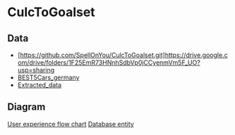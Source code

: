 # CulcToGoalset

## Data
- [https://github.com/SpellOnYou/CulcToGoalset.git]https://drive.google.com/drive/folders/1F25EmR73HNnhSdbVp0jCCyenmVm5F_UO?usp=sharing
- [BEST5Cars_germany](https://drive.google.com/file/d/1jJN30UYRVMkKLPNyoSrhrQnpL51ALcms/view?usp=sharing)
- [Extracted_data](https://drive.google.com/file/d/1d2iec1CPz-s5WyP1WrGVXZjcCjccTp8y/view?usp=sharing)

## Diagram

[User experience flow chart](https://drive.google.com/file/d/1OMX0jmwtRaWFSlwaRY_WgMSChSLJAVRB/view?usp=sharing)
[Database entity](https://www.draw.io/#G1uweHCforcmBfD5WejkBye9Pg8N3eARQn)
